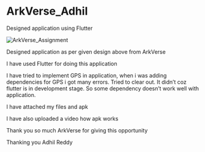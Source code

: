 # ArkVerse_Adhil

Designed application using Flutter

![ArkVerse_Assignment](https://user-images.githubusercontent.com/67997821/192369288-dc58e9f5-1b5e-48b1-8d17-a3f34c443fae.jpeg)

Designed application as per given design above from ArkVerse 

I have used Flutter for doing this application

I have tried to implement GPS in application, when i was adding dependencies for GPS i got many errors. Tried to clear out. It didn’t coz flutter is in development stage. So some dependency doesn’t work well with application.

I have attached my files and apk

I have also uploaded a video how apk works

Thank you so much ArkVerse for giving this opportunity 

Thanking you
Adhil Reddy

